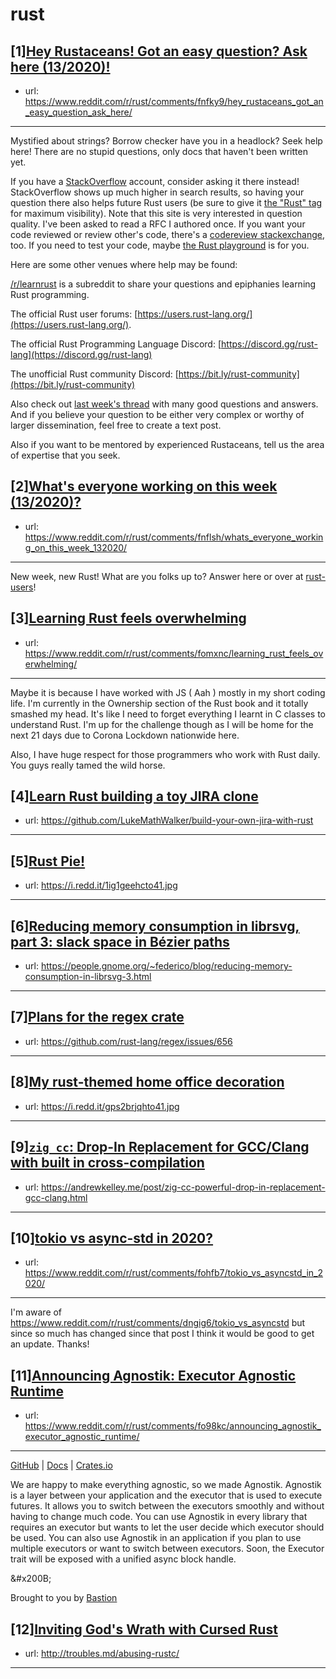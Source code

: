 # rust
## [1][Hey Rustaceans! Got an easy question? Ask here (13/2020)!](https://www.reddit.com/r/rust/comments/fnfky9/hey_rustaceans_got_an_easy_question_ask_here/)
- url: https://www.reddit.com/r/rust/comments/fnfky9/hey_rustaceans_got_an_easy_question_ask_here/
---
Mystified about strings? Borrow checker have you in a headlock? Seek help here! There are no stupid questions, only docs that haven't been written yet.

If you have a [StackOverflow](http://stackoverflow.com/) account, consider asking it there instead! StackOverflow shows up much higher in search results, so having your question there also helps future Rust users (be sure to give it [the "Rust" tag](http://stackoverflow.com/questions/tagged/rust) for maximum visibility). Note that this site is very interested in question quality. I've been asked to read a RFC I authored once. If you want your code reviewed or review other's code, there's a [codereview stackexchange](https://codereview.stackexchange.com/questions/tagged/rust), too. If you need to test your code, maybe [the Rust playground](https://play.rust-lang.org) is for you.

Here are some other venues where help may be found:

[/r/learnrust](https://www.reddit.com/r/learnrust) is a subreddit to share your questions and epiphanies learning Rust programming.

The official Rust user forums: [https://users.rust-lang.org/](https://users.rust-lang.org/).

The official Rust Programming Language Discord: [https://discord.gg/rust-lang](https://discord.gg/rust-lang)

The unofficial Rust community Discord: [https://bit.ly/rust-community](https://bit.ly/rust-community)

Also check out [last week's thread](https://reddit.com/r/rust/comments/fjef12/hey_rustaceans_got_an_easy_question_ask_here/) with many good questions and answers. And if you believe your question to be either very complex or worthy of larger dissemination, feel free to create a text post.

Also if you want to be mentored by experienced Rustaceans, tell us the area of expertise that you seek.
## [2][What's everyone working on this week (13/2020)?](https://www.reddit.com/r/rust/comments/fnflsh/whats_everyone_working_on_this_week_132020/)
- url: https://www.reddit.com/r/rust/comments/fnflsh/whats_everyone_working_on_this_week_132020/
---
New week, new Rust! What are you folks up to? Answer here or over at [rust-users](https://users.rust-lang.org/t/whats-everyone-working-on-this-week-13-2020/39864?u=llogiq)!
## [3][Learning Rust feels overwhelming](https://www.reddit.com/r/rust/comments/fomxnc/learning_rust_feels_overwhelming/)
- url: https://www.reddit.com/r/rust/comments/fomxnc/learning_rust_feels_overwhelming/
---
Maybe it is because I have worked with JS ( Aah ) mostly in my short coding life. I'm currently in the Ownership section of the Rust book and it totally smashed my head. It's like I need to forget everything I learnt in C classes to understand Rust. I'm up for the challenge though as I will be home for the next 21 days due to Corona Lockdown nationwide here.   


Also, I have huge respect for those programmers who work with Rust daily. You guys really tamed the wild horse.
## [4][Learn Rust building a toy JIRA clone](https://www.reddit.com/r/rust/comments/fog2dj/learn_rust_building_a_toy_jira_clone/)
- url: https://github.com/LukeMathWalker/build-your-own-jira-with-rust
---

## [5][Rust Pie!](https://www.reddit.com/r/rust/comments/fopj3r/rust_pie/)
- url: https://i.redd.it/1ig1geehcto41.jpg
---

## [6][Reducing memory consumption in librsvg, part 3: slack space in Bézier paths](https://www.reddit.com/r/rust/comments/fopa94/reducing_memory_consumption_in_librsvg_part_3/)
- url: https://people.gnome.org/~federico/blog/reducing-memory-consumption-in-librsvg-3.html
---

## [7][Plans for the regex crate](https://www.reddit.com/r/rust/comments/fo8clp/plans_for_the_regex_crate/)
- url: https://github.com/rust-lang/regex/issues/656
---

## [8][My rust-themed home office decoration](https://www.reddit.com/r/rust/comments/fopy3b/my_rustthemed_home_office_decoration/)
- url: https://i.redd.it/gps2brjqhto41.jpg
---

## [9][`zig cc`: Drop-In Replacement for GCC/Clang with built in cross-compilation](https://www.reddit.com/r/rust/comments/fodv5d/zig_cc_dropin_replacement_for_gccclang_with_built/)
- url: https://andrewkelley.me/post/zig-cc-powerful-drop-in-replacement-gcc-clang.html
---

## [10][tokio vs async-std in 2020?](https://www.reddit.com/r/rust/comments/fohfb7/tokio_vs_asyncstd_in_2020/)
- url: https://www.reddit.com/r/rust/comments/fohfb7/tokio_vs_asyncstd_in_2020/
---
I'm aware of https://www.reddit.com/r/rust/comments/dngig6/tokio_vs_asyncstd but since so much has changed since that post I think it would be good to get an update. Thanks!
## [11][Announcing Agnostik: Executor Agnostic Runtime](https://www.reddit.com/r/rust/comments/fo98kc/announcing_agnostik_executor_agnostic_runtime/)
- url: https://www.reddit.com/r/rust/comments/fo98kc/announcing_agnostik_executor_agnostic_runtime/
---
[GitHub](https://github.com/bastion-rs/agnostik) | [Docs](https://docs.rs/agnostik) | [Crates.io](https://crates.io/crates/agnostik)

We are happy to make everything agnostic, so we made Agnostik. Agnostik is a layer between your application and the executor that is used to execute futures. It allows you to switch between the executors smoothly and without having to change much code. You can use Agnostik in every library that requires an executor but wants to let the user decide which executor should be used. You can also use Agnostik in an application if you plan to use multiple executors or want to switch between executors. Soon, the Executor trait will be exposed with a unified async block handle.

&amp;#x200B;

Brought to you by [Bastion](https://bastion.rs)
## [12][Inviting God's Wrath with Cursed Rust](https://www.reddit.com/r/rust/comments/fo487h/inviting_gods_wrath_with_cursed_rust/)
- url: http://troubles.md/abusing-rustc/
---

